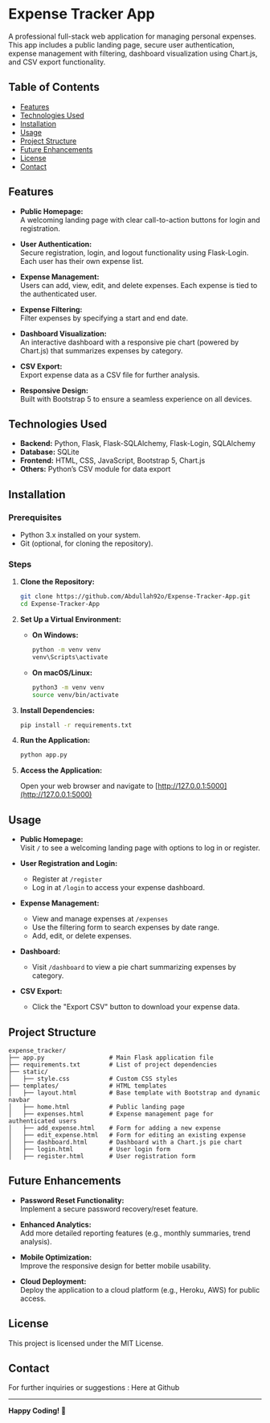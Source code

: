 # Expense Tracker App

A professional full-stack web application for managing personal expenses. This app includes a public landing page, secure user authentication, expense management with filtering, dashboard visualization using Chart.js, and CSV export functionality. 
## Table of Contents

- [Features](#features)
- [Technologies Used](#technologies-used)
- [Installation](#installation)
- [Usage](#usage)
- [Project Structure](#project-structure)
- [Future Enhancements](#future-enhancements)
- [License](#license)
- [Contact](#contact)

## Features

- **Public Homepage:**  
  A welcoming landing page with clear call-to-action buttons for login and registration.

- **User Authentication:**  
  Secure registration, login, and logout functionality using Flask-Login. Each user has their own expense list.

- **Expense Management:**  
  Users can add, view, edit, and delete expenses. Each expense is tied to the authenticated user.

- **Expense Filtering:**  
  Filter expenses by specifying a start and end date.

- **Dashboard Visualization:**  
  An interactive dashboard with a responsive pie chart (powered by Chart.js) that summarizes expenses by category.

- **CSV Export:**  
  Export expense data as a CSV file for further analysis.

- **Responsive Design:**  
  Built with Bootstrap 5 to ensure a seamless experience on all devices.

## Technologies Used

- **Backend:** Python, Flask, Flask-SQLAlchemy, Flask-Login, SQLAlchemy  
- **Database:** SQLite  
- **Frontend:** HTML, CSS, JavaScript, Bootstrap 5, Chart.js  
- **Others:** Python’s CSV module for data export  

## Installation

### Prerequisites

- Python 3.x installed on your system.
- Git (optional, for cloning the repository).

### Steps

1. **Clone the Repository:**

   ```bash
   git clone https://github.com/Abdullah92o/Expense-Tracker-App.git
   cd Expense-Tracker-App
   ```

2. **Set Up a Virtual Environment:**

   - **On Windows:**
     ```bash
     python -m venv venv
     venv\Scripts\activate
     ```
   - **On macOS/Linux:**
     ```bash
     python3 -m venv venv
     source venv/bin/activate
     ```

3. **Install Dependencies:**

   ```bash
   pip install -r requirements.txt
   ```

4. **Run the Application:**

   ```bash
   python app.py
   ```

5. **Access the Application:**

   Open your web browser and navigate to [http://127.0.0.1:5000](http://127.0.0.1:5000)

## Usage

- **Public Homepage:**  
  Visit `/` to see a welcoming landing page with options to log in or register.

- **User Registration and Login:**  
  - Register at `/register`
  - Log in at `/login` to access your expense dashboard.

- **Expense Management:**  
  - View and manage expenses at `/expenses`
  - Use the filtering form to search expenses by date range.
  - Add, edit, or delete expenses.

- **Dashboard:**  
  - Visit `/dashboard` to view a pie chart summarizing expenses by category.

- **CSV Export:**  
  - Click the "Export CSV" button to download your expense data.

## Project Structure

```
expense_tracker/
├── app.py                  # Main Flask application file
├── requirements.txt        # List of project dependencies
├── static/
│   ├── style.css           # Custom CSS styles
├── templates/              # HTML templates
│   ├── layout.html         # Base template with Bootstrap and dynamic navbar
│   ├── home.html           # Public landing page
│   ├── expenses.html       # Expense management page for authenticated users
│   ├── add_expense.html    # Form for adding a new expense
│   ├── edit_expense.html   # Form for editing an existing expense
│   ├── dashboard.html      # Dashboard with a Chart.js pie chart
│   ├── login.html          # User login form
│   ├── register.html       # User registration form
```

## Future Enhancements

- **Password Reset Functionality:**  
  Implement a secure password recovery/reset feature.

- **Enhanced Analytics:**  
  Add more detailed reporting features (e.g., monthly summaries, trend analysis).

- **Mobile Optimization:**  
  Improve the responsive design for better mobile usability.

- **Cloud Deployment:**  
  Deploy the application to a cloud platform (e.g., Heroku, AWS) for public access.

## License

This project is licensed under the MIT License.

## Contact

For further inquiries or suggestions :
Here at Github

---

**Happy Coding! 🚀**
